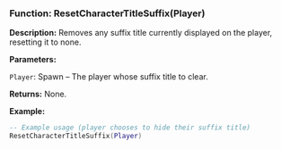 ### Function: ResetCharacterTitleSuffix(Player)

**Description:** Removes any suffix title currently displayed on the player, resetting it to none.

**Parameters:**

`Player`: Spawn – The player whose suffix title to clear.

**Returns:** None.

**Example:**

```lua
-- Example usage (player chooses to hide their suffix title)
ResetCharacterTitleSuffix(Player)
```